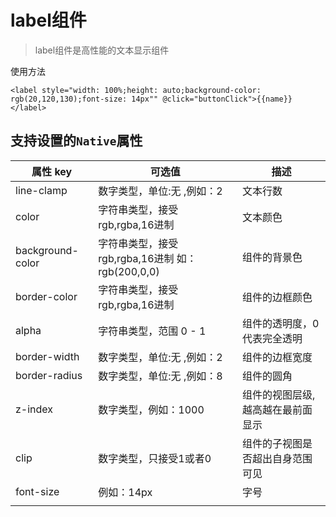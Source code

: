 # label组件

> label组件是高性能的文本显示组件

使用方法

```
<label style="width: 100%;height: auto;background-color: rgb(20,120,130);font-size: 14px"" @click="buttonClick">{{name}}
</label>
```

## 支持设置的`Native`属性

| 属性 key         | 可选值                                           | 描述                              |
| ---------------- | ------------------------------------------------ | --------------------------------- |
| line-clamp       | 数字类型，单位:无 ,例如：2                       | 文本行数                          |
| color            | 字符串类型，接受rgb,rgba,16进制                  | 文本颜色                          |
| background-color | 字符串类型，接受rgb,rgba,16进制 如：rgb(200,0,0) | 组件的背景色                      |
| border-color     | 字符串类型，接受rgb,rgba,16进制                  | 组件的边框颜色                    |
| alpha            | 字符串类型，范围 0 - 1                           | 组件的透明度，0代表完全透明       |
| border-width     | 数字类型，单位:无 ,例如：2                       | 组件的边框宽度                    |
| border-radius    | 数字类型，单位:无 ,例如：8                       | 组件的圆角                        |
| z-index          | 数字类型，例如：1000                             | 组件的视图层级,越高越在最前面显示 |
| clip             | 数字类型，只接受1或者0                           | 组件的子视图是否超出自身范围可见  |
|font-size      |例如：14px                                                |字号                                             |
|                  |                                                  |                                   |
